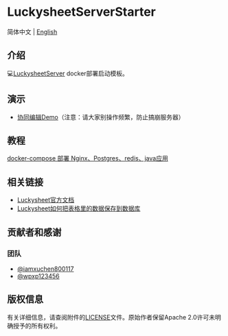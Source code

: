 # LuckysheetServerStarter

简体中文 | [English](./README.md)

## 介绍
💻[LuckysheetServer](https://gitee.com/mengshukeji/LuckysheetServer/) docker部署启动模板。

## 演示
- [协同编辑Demo](http://luckysheet.lashuju.com/demo/)（注意：请大家别操作频繁，防止搞崩服务器）

## 教程
[docker-compose 部署 Nginx、Postgres、redis、java应用](https://www.cnblogs.com/xuchen0117/p/14064109.html)

## 相关链接
- [Luckysheet官方文档](https://mengshukeji.gitee.io/LuckysheetDocs/)
- [Luckysheet如何把表格里的数据保存到数据库](https://www.cnblogs.com/DuShuSir/p/13857874.html)

## 贡献者和感谢

### 团队
- [@iamxuchen800117](https://github.com/iamxuchen800117)
- [@wpxp123456](https://github.com/wpxp123456)

## 版权信息
有关详细信息，请查阅附件的[LICENSE](./LICENSE)文件。原始作者保留Apache 2.0许可未明确授予的所有权利。
